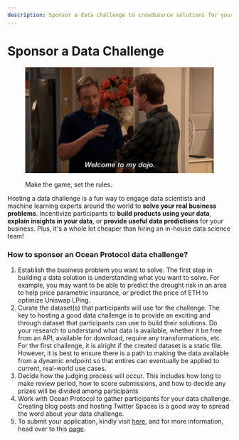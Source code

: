 ```yaml
---
description: Sponsor a data challenge to crowdsource solutions for your business problems
---
```


# Sponsor a Data Challenge

<figure><img src="../.gitbook/assets/welcome-to-my-dojo.gif" alt=""><figcaption><p>Make the game, set the rules.</p></figcaption></figure>

Hosting a data challenge is a fun way to engage data scientists and machine learning experts around the world to **solve your real business problems**. Incentivize participants to **build products using your data**, **explain insights in your data**, or **provide useful data predictions** for your business. Plus, it's a whole lot cheaper than hiring an in-house data science team!

### How to sponsor an Ocean Protocol data challenge?

1. Establish the business problem you want to solve. The first step in building a data solution is understanding what you want to solve. For example, you may want to be able to predict the drought risk in an area to help price parametric insurance, or predict the price of ETH to optimize Uniswap LPing.
2. Curate the dataset(s) that participants will use for the challenge. The key to hosting a good data challenge is to provide an exciting and through dataset that participants can use to build their solutions. Do your research to understand what data is available, whether it be free from an API, available for download, require any transformations, etc. For the first challenge, it is alright if the created dataset is a static file. However, it is best to ensure there is a path to making the data available from a dynamic endpoint so that entires can eventually be applied to current, real-world use cases.
3. Decide how the judging process will occur. This includes how long to make review period, how to score submissions, and how to decide any prizes will be divided among participants
4. Work with Ocean Protocol to gather participants for your data challenge. Creating blog posts and hosting Twitter Spaces is a good way to spread the word about your data challenge.
5. To submit your application, kindly visit [here](https://docs.google.com/forms/d/e/1FAIpQLSdBcTJepav-6k5PmIGwX5e4gpQgGb\_82UxzwvCBhilVc59bXQ/viewform), and for more information, head over to this [page](https://oceanprotocol.com/earn/data-challenges/).
